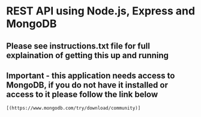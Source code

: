 # REST API using Node.js, Express and MongoDB
## Please see instructions.txt file for full explaination of getting this up and running
## Important - this application needs access to MongoDB, if you do not have it installed or access to it please follow the link below
```
[(https://www.mongodb.com/try/download/community)]
```